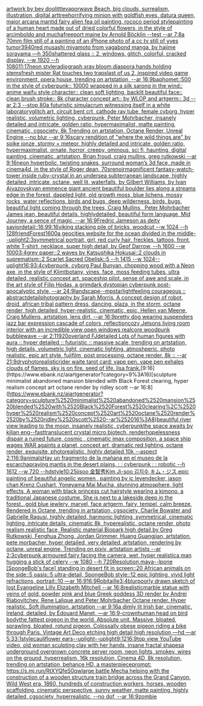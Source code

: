 [artwork by bev doolittle](https://www.ebank.nz/aiartgenerator?category=artwork%2520by%2520bev%2520doolittle)[vaporwave Beach, big clouds, surrealism, illustration, digital art](https://www.ebank.nz/aiartgenerator?category=vaporwave%2520Beach%2C%2520big%2520clouds%2C%2520surrealism%2C%2520illustration%2C%2520digital%2520art)[tree](https://www.ebank.nz/aiartgenerator?category=tree)[horrifying minion with goldfish eyes, datura queen, major arcana mantid fairy alien fea oil painting, rococo period style](https://www.ebank.nz/aiartgenerator?category=horrifying%2520minion%2520with%2520goldfish%2520eyes%2C%2520datura%2520queen%2C%2520major%2520arcana%2520mantid%2520fairy%2520alien%2520fea%2520oil%2520painting%2C%2520rococo%2520period%2520style)[painting of a human heart made out of dried colorful flowers, in the style of arcimboldo and mucha](https://www.ebank.nz/aiartgenerator?category=painting%2520of%2520a%2520human%2520heart%2520made%2520out%2520of%2520dried%2520colorful%2520flowers%2C%2520in%2520the%2520style%2520of%2520arcimboldo%2520and%2520mucha)[freeport maine by Arnold Böcklin --test --ar 7:8](https://www.ebank.nz/aiartgenerator?category=freeport%2520maine%2520by%2520Arnold%2520B%C3%B6cklin%2520--test%2520--ar%25207%3A8)[a 70mm film still of a painting of an iPhone photo of a cc tv still of yves tumor](https://www.ebank.nz/aiartgenerator?category=a%252070mm%2520film%2520still%2520of%2520a%2520painting%2520of%2520an%2520iPhone%2520photo%2520of%2520a%2520cc%2520tv%2520still%2520of%2520yves%2520tumor)[3940](https://www.ebank.nz/aiartgenerator?category=3940)[red musashi miyamoto from vagabond manga, by hajime sorayama —h 350](https://www.ebank.nz/aiartgenerator?category=red%2520musashi%2520miyamoto%2520from%2520vagabond%2520manga%2C%2520by%2520hajime%2520sorayama%2520%E2%80%94h%2520350)[shattered glass :: 2, windows, glitch, colorful, cracked display, --w 1920 --h 1080](https://www.ebank.nz/aiartgenerator?category=shattered%2520glass%2520%3A%3A%25202%2C%2520windows%2C%2520glitch%2C%2520colorful%2C%2520cracked%2520display%2C%2520--w%25201920%2520--h%25201080)[11:17](https://www.ebank.nz/aiartgenerator?category=11%3A17)[neon,](https://www.ebank.nz/aiartgenerator?category=neon%2C)[style](https://www.ebank.nz/aiartgenerator?category=style)[radiograph,xray,bloom,diaspora,hands,holding stems](https://www.ebank.nz/aiartgenerator?category=radiograph%2Cxray%2Cbloom%2Cdiaspora%2Chands%2Cholding%2520stems)[fresh mister Rat touches two traps](https://www.ebank.nz/aiartgenerator?category=fresh%2520mister%2520Rat%2520touches%2520two%2520traps)[last of us 2, inspired video game environment, opera house, trending on artstation, --ar 16:9](https://www.ebank.nz/aiartgenerator?category=last%2520of%2520us%25202%2C%2520inspired%2520video%2520game%2520environment%2C%2520opera%2520house%2C%2520trending%2520on%2520artstation%2C%2520--ar%252016%3A9)[baphomet::500 in the style of cyberpunk:: 10000 wrapped in a silk sarong in the wind:: anime waifu style character:: clean soft lighting, backlit beautiful face:: clean brush stroke:: 8k character concept art:: by WLOP and artgerm:: 3d --ar 2:3 --stop 80](https://www.ebank.nz/aiartgenerator?category=baphomet%3A%3A500%2520in%2520the%2520style%2520of%2520cyberpunk%3A%3A%252010000%2520wrapped%2520in%2520a%2520silk%2520sarong%2520in%2520the%2520wind%3A%3A%2520anime%2520waifu%2520style%2520character%3A%3A%2520clean%2520soft%2520lighting%2C%2520backlit%2520beautiful%2520face%3A%3A%2520clean%2520brush%2520stroke%3A%3A%25208k%2520character%2520concept%2520art%3A%3A%2520by%2520WLOP%2520and%2520artgerm%3A%3A%25203d%2520--ar%25202%3A3%2520--stop%252080)[a futuristic simulacrum witnessing itself in a white laboratory](https://www.ebank.nz/aiartgenerator?category=a%2520futuristic%2520simulacrum%2520witnessing%2520itself%2520in%2520a%2520white%2520laboratory)[glitch art, circuit bent crt, cathode ray tube, female cyborg, hyper realistic, volumetric lighting, cyberpunk, Peter Mohrbacher, insanely detailed and intricate, golden ratio, hypermaximalist, matte painting, cinematic, cgsociety, 8k Trending on artstation, Octane Render, Unreal Engine --no blur --ar 9:16](https://www.ebank.nz/aiartgenerator?category=glitch%2520art%2C%2520circuit%2520bent%2520crt%2C%2520cathode%2520ray%2520tube%2C%2520female%2520cyborg%2C%2520hyper%2520realistic%2C%2520volumetric%2520lighting%2C%2520cyberpunk%2C%2520Peter%2520Mohrbacher%2C%2520insanely%2520detailed%2520and%2520intricate%2C%2520golden%2520ratio%2C%2520hypermaximalist%2C%2520matte%2520painting%2C%2520cinematic%2C%2520cgsociety%2C%25208k%2520Trending%2520on%2520artstation%2C%2520Octane%2520Render%2C%2520Unreal%2520Engine%2520--no%2520blur%2520--ar%25209%3A16)[scary rendition of "where the wild things are" by spike jonze, stormy + meteor, highly detailed and intricate, golden ratio, hypermaximalist, ornate, horror, creepy, ominous, sci fi, haunting, digital painting, cinematic, artstation, Brian froud, craig mullins, greg rutkowski --ar 9:16](https://www.ebank.nz/aiartgenerator?category=scary%2520rendition%2520of%2520%22where%2520the%2520wild%2520things%2520are%22%2520by%2520spike%2520jonze%2C%2520stormy%2520%2B%2520meteor%2C%2520highly%2520detailed%2520and%2520intricate%2C%2520golden%2520ratio%2C%2520hypermaximalist%2C%2520ornate%2C%2520horror%2C%2520creepy%2C%2520ominous%2C%2520sci%2520fi%2C%2520haunting%2C%2520digital%2520painting%2C%2520cinematic%2C%2520artstation%2C%2520Brian%2520froud%2C%2520craig%2520mullins%2C%2520greg%2520rutkowski%2520--ar%25209%3A16)[neon hyperbolic, twisting snakes, surround woman’s 3d face, made in cinema4d, in the style of Roger dean, 70s](https://www.ebank.nz/aiartgenerator?category=neon%2520hyperbolic%2C%2520twisting%2520snakes%2C%2520surround%2520woman%E2%80%99s%25203d%2520face%2C%2520made%2520in%2520cinema4d%2C%2520in%2520the%2520style%2520of%2520Roger%2520dean%2C%252070s)[renoir](https://www.ebank.nz/aiartgenerator?category=renoir)[magnificent fantasy-watch-tower inside ruby-crystal in an undersea subterranean landscape, highly detailed, intricate, octane, well lit, waterfalls, by Gilbert Williams, by Ivan Aivazovsky](https://www.ebank.nz/aiartgenerator?category=magnificent%2520fantasy-watch-tower%2520inside%2520ruby-crystal%2520in%2520an%2520undersea%2520subterranean%2520landscape%2C%2520highly%2520detailed%2C%2520intricate%2C%2520octane%2C%2520well%2520lit%2C%2520waterfalls%2C%2520by%2520Gilbert%2520Williams%2C%2520by%2520Ivan%2520Aivazovsky)[an emmence giant ancient  beautiful boulder lies along a  streams edge in  the forest,  dappled light, old growth moss,  blue lichens, mossy rocks, water reflections,  birds and bugs, deep wilderness, birds, bugs, beautiful light coming through the trees, Craig Mullins , Peter Mohrbacher James jean,  beautiful details, highlydetailed, beautiful form language, Mid Journey, a sence of magic, --ar 16:9](https://www.ebank.nz/aiartgenerator?category=an%2520emmence%2520giant%2520ancient%2520%2520beautiful%2520boulder%2520lies%2520along%2520a%2520%2520streams%2520edge%2520in%2520%2520the%2520forest%2C%2520%2520dappled%2520light%2C%2520old%2520growth%2520moss%2C%2520%2520blue%2520lichens%2C%2520mossy%2520rocks%2C%2520water%2520reflections%2C%2520%2520birds%2520and%2520bugs%2C%2520deep%2520wilderness%2C%2520birds%2C%2520bugs%2C%2520beautiful%2520light%2520coming%2520through%2520the%2520trees%2C%2520Craig%2520Mullins%2520%2C%2520Peter%2520Mohrbacher%2520James%2520jean%2C%2520%2520beautiful%2520details%2C%2520highlydetailed%2C%2520beautiful%2520form%2520language%2C%2520Mid%2520Journey%2C%2520a%2520sence%2520of%2520magic%2C%2520--ar%252016%3A9)[Fredric Jameson as deity savior](https://www.ebank.nz/aiartgenerator?category=Fredric%2520Jameson%2520as%2520deity%2520savior)[detail::](https://www.ebank.nz/aiartgenerator?category=detail%3A%3A)[16:9](https://www.ebank.nz/aiartgenerator?category=16%3A9)[9:16](https://www.ebank.nz/aiartgenerator?category=9%3A16)[viking stacking pile of bricks, woodcut --w 1024 --h 128](https://www.ebank.nz/aiartgenerator?category=viking%2520stacking%2520pile%2520of%2520bricks%2C%2520woodcut%2520--w%25201024%2520--h%2520128)[friend](https://www.ebank.nz/aiartgenerator?category=friend)[Forest](https://www.ebank.nz/aiartgenerator?category=Forest)[1600](https://www.ebank.nz/aiartgenerator?category=1600)[a geocities website for the ocean divided in the middle](https://www.ebank.nz/aiartgenerator?category=a%2520geocities%2520website%2520for%2520the%2520ocean%2520divided%2520in%2520the%2520middle)[--uplight](https://www.ebank.nz/aiartgenerator?category=--uplight)[2:3](https://www.ebank.nz/aiartgenerator?category=2%3A3)[symmetrical portrait, girl, red curly hair, freckles, tattoos, front, white T-shirt, necklace, super high detail, by Geof Darrow, --h 1600 --w 1000](https://www.ebank.nz/aiartgenerator?category=symmetrical%2520portrait%2C%2520girl%2C%2520red%2520curly%2520hair%2C%2520freckles%2C%2520tattoos%2C%2520front%2C%2520white%2520T-shirt%2C%2520necklace%2C%2520super%2520high%2520detail%2C%2520by%2520Geof%2520Darrow%2C%2520--h%25201600%2520--w%25201000)[3:4](https://www.ebank.nz/aiartgenerator?category=3%3A4)[grey paper::2 waves by Katsushika Hokusai::2 clouds in suprematism::2 Scarlet Sacred Obelisk::5 --h 1415 --w 1024](https://www.ebank.nz/aiartgenerator?category=grey%2520paper%3A%3A2%2520waves%2520by%2520Katsushika%2520Hokusai%3A%3A2%2520clouds%2520in%2520suprematism%3A%3A2%2520Scarlet%2520Sacred%2520Obelisk%3A%3A5%2520--h%25201415%2520--w%25201024)[--uplight](https://www.ebank.nz/aiartgenerator?category=--uplight)[16:9](https://www.ebank.nz/aiartgenerator?category=16%3A9)[3:4](https://www.ebank.nz/aiartgenerator?category=3%3A4)[cyberpunk, cyborg Paul Bunyan, chopping wood with a Neon axe, in the style of Klimt](https://www.ebank.nz/aiartgenerator?category=cyberpunk%2C%2520cyborg%2520Paul%2520Bunyan%2C%2520chopping%2520wood%2520with%2520a%2520Neon%2520axe%2C%2520in%2520the%2520style%2520of%2520Klimt)[botany, vines, face, moss feeding tubes, ultra detailed, realistic concept art. spaceship pilot. sense of awe and scale, in the art style of Filip Hodas, a grimdark dystopian cyberpunk post-apocalyptic style, --ar 24:9](https://www.ebank.nz/aiartgenerator?category=botany%2C%2520vines%2C%2520face%2C%2520moss%2520feeding%2520tubes%2C%2520ultra%2520detailed%2C%2520realistic%2520concept%2520art.%2520spaceship%2520pilot.%2520sense%2520of%2520awe%2520and%2520scale%2C%2520in%2520the%2520art%2520style%2520of%2520Filip%2520Hodas%2C%2520a%2520grimdark%2520dystopian%2520cyberpunk%2520post-apocalyptic%2520style%2C%2520--ar%252024%3A9)[landscape](https://www.ebank.nz/aiartgenerator?category=landscape)[--mp](https://www.ebank.nz/aiartgenerator?category=--mp)[starlight](https://www.ebank.nz/aiartgenerator?category=starlight)[feeling courageous :: abstract](https://www.ebank.nz/aiartgenerator?category=feeling%2520courageous%2520%3A%3A%2520abstract)[detail](https://www.ebank.nz/aiartgenerator?category=detail)[photography by Sarah Morris, A concept design of robot, droid, african tribal pattern dress, dancing, plaza, in the storm, octane render, high detailed, hyper-realistic, cinematic, epic, Hellen van Meene, Craig Mullens, artstation, lens dirt, --ar 16:9](https://www.ebank.nz/aiartgenerator?category=photography%2520by%2520Sarah%2520Morris%2C%2520A%2520concept%2520design%2520of%2520robot%2C%2520droid%2C%2520african%2520tribal%2520pattern%2520dress%2C%2520dancing%2C%2520plaza%2C%2520in%2520the%2520storm%2C%2520octane%2520render%2C%2520high%2520detailed%2C%2520hyper-realistic%2C%2520cinematic%2C%2520epic%2C%2520Hellen%2520van%2520Meene%2C%2520Craig%2520Mullens%2C%2520artstation%2C%2520lens%2520dirt%2C%2520--ar%252016%3A9)[pretty dog wearing suspenders jazz bar expression cascade of colors, reflection](https://www.ebank.nz/aiartgenerator?category=pretty%2520dog%2520wearing%2520suspenders%2520jazz%2520bar%2520expression%2520cascade%2520of%2520colors%2C%2520reflection)[cozy Jetsons living room interior with an incredible view open windows realcore woodpunk bubblewave --ar 2:1](https://www.ebank.nz/aiartgenerator?category=cozy%2520Jetsons%2520living%2520room%2520interior%2520with%2520an%2520incredible%2520view%2520open%2520windows%2520realcore%2520woodpunk%2520bubblewave%2520--ar%25202%3A1)[1920](https://www.ebank.nz/aiartgenerator?category=1920)[overland FJ](https://www.ebank.nz/aiartgenerator?category=overland%2520FJ)[detailed Lots of human figures with aura :: hyper detailed :: futuristic :: massive scale, trending on artstation, high details, volumetric light, cinematic lighting, atmoshperic, photo realistic, epic art style, fujifilm, post processing, octane render, 8k :: --ar 21:9](https://www.ebank.nz/aiartgenerator?category=detailed%2520Lots%2520of%2520human%2520figures%2520with%2520aura%2520%3A%3A%2520hyper%2520detailed%2520%3A%3A%2520futuristic%2520%3A%3A%2520massive%2520scale%2C%2520trending%2520on%2520artstation%2C%2520high%2520details%2C%2520volumetric%2520light%2C%2520cinematic%2520lighting%2C%2520atmoshperic%2C%2520photo%2520realistic%2C%2520epic%2520art%2520style%2C%2520fujifilm%2C%2520post%2520processing%2C%2520octane%2520render%2C%25208k%2520%3A%3A%2520--ar%252021%3A9)[dry](https://www.ebank.nz/aiartgenerator?category=dry)[photorealistic](https://www.ebank.nz/aiartgenerator?category=photorealistic)[rider waite tarot card: vape pen. vape pen exhales clouds of flames. sky is on fire. seed of life. lisa frank.](https://www.ebank.nz/aiartgenerator?category=rider%2520waite%2520tarot%2520card%3A%2520vape%2520pen.%2520vape%2520pen%2520exhales%2520clouds%2520of%2520flames.%2520sky%2520is%2520on%2520fire.%2520seed%2520of%2520life.%2520lisa%2520frank.)[9:16](https://www.ebank.nz/aiartgenerator?category=9%3A16)[sculpture minimalist abandoned mansion blended with Black Forest clearing, hyper realism concept art octane render by ridley scott --ar 16:8](https://www.ebank.nz/aiartgenerator?category=sculpture%2520minimalist%2520abandoned%2520mansion%2520blended%2520with%2520Black%2520Forest%2520clearing%2C%2520hyper%2520realism%2520concept%2520art%2520octane%2520render%2520by%2520ridley%2520scott%2520--ar%252016%3A8)[beautiful river view leading to the moon, insanely realistic, cyberpunk](https://www.ebank.nz/aiartgenerator?category=beautiful%2520river%2520view%2520leading%2520to%2520the%2520moon%2C%2520insanely%2520realistic%2C%2520cyberpunk)[the space awaits by kilian eng](https://www.ebank.nz/aiartgenerator?category=the%2520space%2520awaits%2520by%2520kilian%2520eng)[--fast](https://www.ebank.nz/aiartgenerator?category=--fast)[translucent crystal micro biotech, render](https://www.ebank.nz/aiartgenerator?category=translucent%2520crystal%2520micro%2520biotech%2C%2520render)[hopelessness dispair a ruined future, cosmic , cinematic imax composition, a space ship wages WAR againts a planet, concept art, dramatic red lighting, octane render, exquisite, photorealistic, highly detailed 10k --aspect 2:1](https://www.ebank.nz/aiartgenerator?category=hopelessness%2520dispair%2520a%2520ruined%2520future%2C%2520cosmic%2520%2C%2520cinematic%2520imax%2520composition%2C%2520a%2520space%2520ship%2520wages%2520WAR%2520againts%2520a%2520planet%2C%2520concept%2520art%2C%2520dramatic%2520red%2520lighting%2C%2520octane%2520render%2C%2520exquisite%2C%2520photorealistic%2C%2520highly%2520detailed%252010k%2520--aspect%25202%3A1)[16:9](https://www.ebank.nz/aiartgenerator?category=16%3A9)[animals](https://www.ebank.nz/aiartgenerator?category=animals)[Hay un fragmento de la mañana en el museo de la escarcha](https://www.ebank.nz/aiartgenerator?category=Hay%2520un%2520fragmento%2520de%2520la%2520ma%C3%B1ana%2520en%2520el%2520museo%2520de%2520la%2520escarcha)[praying mantis in the desert plains, : : cyberpunk : : robotic --h 1612 --w 720 --hd](https://www.ebank.nz/aiartgenerator?category=praying%2520mantis%2520in%2520the%2520desert%2520plains%2C%2520%3A%2520%3A%2520cyberpunk%2520%3A%2520%3A%2520robotic%2520--h%25201612%2520--w%2520720%2520--hd)[style](https://www.ebank.nz/aiartgenerator?category=style)[10:25](https://www.ebank.nz/aiartgenerator?category=10%3A25)[jisoo 金智秀Kim Ji-soo 김지수 キム・ジス,epic painting of beautiful angelic women , painting by jc leyendecker, jason chan,Krenz Cushart, Yoneyama Mai Mucha, stunning atmosphere, light effects, A woman with black princess cut hairstyle wearing a kimono, a traditional Japanese costume. She is next to a lakeside deep in the forest..,gold blue jewlery, marvel, face artgerm, fairy, tempel, calm breeze, Rendered in Octane, trending in artstation, cgsociety, Charlie Bowater and Gabrielle Ragusi, highly detailed, harmonic lighting, symmetrical, cinematic lighting, intricate details, cinematic 8k, hyperealistic, octane render, photo realism,realistic face, Realistic material,Biopark,high detail,by Greg Rutkowski, Fenghua Zhong, Jordan Grimmer, Huang Guangjian, artstation, pete morbacher, hyper detailed, very detailed, artstation, rendering by octane, unreal engine, Trending on pixiv, artstation artists --ar 2:3](https://www.ebank.nz/aiartgenerator?category=jisoo%2520%E9%87%91%E6%99%BA%E7%A7%80Kim%2520Ji-soo%2520%EA%B9%80%EC%A7%80%EC%88%98%2520%E3%82%AD%E3%83%A0%E3%83%BB%E3%82%B8%E3%82%B9%2Cepic%2520painting%2520of%2520beautiful%2520angelic%2520women%2520%2C%2520painting%2520by%2520jc%2520leyendecker%2C%2520jason%2520chan%2CKrenz%2520Cushart%2C%2520Yoneyama%2520Mai%2520Mucha%2C%2520stunning%2520atmosphere%2C%2520light%2520effects%2C%2520A%2520woman%2520with%2520black%2520princess%2520cut%2520hairstyle%2520wearing%2520a%2520kimono%2C%2520a%2520traditional%2520Japanese%2520costume.%2520She%2520is%2520next%2520to%2520a%2520lakeside%2520deep%2520in%2520the%2520forest..%2Cgold%2520blue%2520jewlery%2C%2520marvel%2C%2520face%2520artgerm%2C%2520fairy%2C%2520tempel%2C%2520calm%2520breeze%2C%2520Rendered%2520in%2520Octane%2C%2520trending%2520in%2520artstation%2C%2520cgsociety%2C%2520Charlie%2520Bowater%2520and%2520Gabrielle%2520Ragusi%2C%2520highly%2520detailed%2C%2520harmonic%2520lighting%2C%2520symmetrical%2C%2520cinematic%2520lighting%2C%2520intricate%2520details%2C%2520cinematic%25208k%2C%2520hyperealistic%2C%2520octane%2520render%2C%2520photo%2520realism%2Crealistic%2520face%2C%2520Realistic%2520material%2CBiopark%2Chigh%2520detail%2Cby%2520Greg%2520Rutkowski%2C%2520Fenghua%2520Zhong%2C%2520Jordan%2520Grimmer%2C%2520Huang%2520Guangjian%2C%2520artstation%2C%2520pete%2520morbacher%2C%2520hyper%2520detailed%2C%2520very%2520detailed%2C%2520artstation%2C%2520rendering%2520by%2520octane%2C%2520unreal%2520engine%2C%2520Trending%2520on%2520pixiv%2C%2520artstation%2520artists%2520--ar%25202%3A3)[cyberpunk armoured fairy facing the camera, wet, hyper realistic](https://www.ebank.nz/aiartgenerator?category=cyberpunk%2520armoured%2520fairy%2520facing%2520the%2520camera%2C%2520wet%2C%2520hyper%2520realistic)[a man hugging a stick of celery --w 1080 --h 720](https://www.ebank.nz/aiartgenerator?category=a%2520man%2520hugging%2520a%2520stick%2520of%2520celery%2520--w%25201080%2520--h%2520720)[Resolution,maya](https://www.ebank.nz/aiartgenerator?category=Resolution%2Cmaya)[--lp](https://www.ebank.nz/aiartgenerator?category=--lp)[one [SpongeBob's face] standing in desert fit in screen::20 African animals on the side::5 oasis::5 ultra-detail, SpongeBob style::12 epic lighting, vivid light refractions, portrait::10 —ar 16:9](https://www.ebank.nz/aiartgenerator?category=one%2520%5BSpongeBob%27s%2520face%5D%2520standing%2520in%2520desert%2520fit%2520in%2520screen%3A%3A20%2520African%2520animals%2520on%2520the%2520side%3A%3A5%2520oasis%3A%3A5%2520ultra-detail%2C%2520SpongeBob%2520style%3A%3A12%2520epic%2520lighting%2C%2520vivid%2520light%2520refractions%2C%2520portrait%3A%3A10%2520%E2%80%94ar%252016%3A9)[16:9](https://www.ebank.nz/aiartgenerator?category=16%3A9)[Robitaille](https://www.ebank.nz/aiartgenerator?category=Robitaille)[3:4](https://www.ebank.nz/aiartgenerator?category=3%3A4)[blur](https://www.ebank.nz/aiartgenerator?category=blur)[poorly drawn sketch of lost Evangeline Lilly Elizabeth Mitchell --ar 16:8](https://www.ebank.nz/aiartgenerator?category=poorly%2520drawn%2520sketch%2520of%2520lost%2520Evangeline%2520Lilly%2520Elizabeth%2520Mitchell%2520--ar%252016%3A8)[realistic](https://www.ebank.nz/aiartgenerator?category=realistic)[marble statue with veins of gold, powder pink and blue Greek goddess 3D render by Andrei Riabovitchev, Rene Lalique and Peter Mohrbacher Octane render. Hyper realistic. Soft illumination. artstation --ar 9:16](https://www.ebank.nz/aiartgenerator?category=marble%2520statue%2520with%2520veins%2520of%2520gold%2C%2520powder%2520pink%2520and%2520blue%2520Greek%2520goddess%25203D%2520render%2520by%2520Andrei%2520Riabovitchev%2C%2520Rene%2520Lalique%2520and%2520Peter%2520Mohrbacher%2520Octane%2520render.%2520Hyper%2520realistic.%2520Soft%2520illumination.%2520artstation%2520--ar%25209%3A16)[a dimly lit Irish bar, cinematic, Ireland, detailed, by Édouard Manet, —ar 16:9](https://www.ebank.nz/aiartgenerator?category=a%2520dimly%2520lit%2520Irish%2520bar%2C%2520cinematic%2C%2520Ireland%2C%2520detailed%2C%2520by%2520%C3%89douard%2520Manet%2C%2520%E2%80%94ar%252016%3A9)[-](https://www.ebank.nz/aiartgenerator?category=-)[crown](https://www.ebank.nz/aiartgenerator?category=crown)[human head on bird body](https://www.ebank.nz/aiartgenerator?category=human%2520head%2520on%2520bird%2520body)[the fattest pigeon in the world. Absolute unit. Massive, bloated, sprawling, bloated, rotund pigeon. Colossally obese pigeon riding a bike through Paris. Vintage Art Deco etching high detail high resolution —hd —ar 5:3](https://www.ebank.nz/aiartgenerator?category=the%2520fattest%2520pigeon%2520in%2520the%2520world.%2520Absolute%2520unit.%2520Massive%2C%2520bloated%2C%2520sprawling%2C%2520bloated%2C%2520rotund%2520pigeon.%2520Colossally%2520obese%2520pigeon%2520riding%2520a%2520bike%2520through%2520Paris.%2520Vintage%2520Art%2520Deco%2520etching%2520high%2520detail%2520high%2520resolution%2520%E2%80%94hd%2520%E2%80%94ar%25205%3A3)[3:1](https://www.ebank.nz/aiartgenerator?category=3%3A1)[style](https://www.ebank.nz/aiartgenerator?category=style)[cauliflower ears](https://www.ebank.nz/aiartgenerator?category=cauliflower%2520ears)[--uplight](https://www.ebank.nz/aiartgenerator?category=--uplight)[--uplight](https://www.ebank.nz/aiartgenerator?category=--uplight)[9:12](https://www.ebank.nz/aiartgenerator?category=9%3A12)[16:9](https://www.ebank.nz/aiartgenerator?category=16%3A9)[top view YouTube video, old woman sculpting clay with her hands, insane fractal shapes](https://www.ebank.nz/aiartgenerator?category=top%2520view%2520YouTube%2520video%2C%2520old%2520woman%2520sculpting%2520clay%2520with%2520her%2520hands%2C%2520insane%2520fractal%2520shapes)[a underground overgrown concrete server room, neon lights, smokey, wires on the ground, hyperrealism, 16k resolution, Cinema 4D, 8k resolution, trending on artstation, behance HD, a masterpiece](https://www.ebank.nz/aiartgenerator?category=a%2520underground%2520overgrown%2520concrete%2520server%2520room%2C%2520neon%2520lights%2C%2520smokey%2C%2520wires%2520on%2520the%2520ground%2C%2520hyperrealism%2C%252016k%2520resolution%2C%2520Cinema%25204D%2C%25208k%2520resolution%2C%2520trending%2520on%2520artstation%2C%2520behance%2520HD%2C%2520a%2520masterpiece)[prompt: <https://s.mj.run/RtXYQfeS0qw>](https://www.ebank.nz/aiartgenerator?category=prompt%3A%2520%3Chttps%3A//s.mj.run/RtXYQfeS0qw%3E)[large battle Mecha helping with the construction of a wooden structure train bridge across the Grand Canyon, Wild West era, 1860, hundreds of construction workers, horses, wooden scaffolding, cinematic perspective, sunny weather, matte painting, highly detailed, cgsociety, hyperrealistic, --no dof, --ar 16:9](https://www.ebank.nz/aiartgenerator?category=large%2520battle%2520Mecha%2520helping%2520with%2520the%2520construction%2520of%2520a%2520wooden%2520structure%2520train%2520bridge%2520across%2520the%2520Grand%2520Canyon%2C%2520Wild%2520West%2520era%2C%25201860%2C%2520hundreds%2520of%2520construction%2520workers%2C%2520horses%2C%2520wooden%2520scaffolding%2C%2520cinematic%2520perspective%2C%2520sunny%2520weather%2C%2520matte%2520painting%2C%2520highly%2520detailed%2C%2520cgsociety%2C%2520hyperrealistic%2C%2520--no%2520dof%2C%2520--ar%252016%3A9)[zombie](https://www.ebank.nz/aiartgenerator?category=zombie)